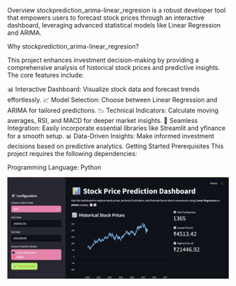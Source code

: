Overview
stockprediction_arima-linear_regresion is a robust developer tool that empowers users to forecast stock prices through an interactive dashboard, leveraging advanced statistical models like Linear Regression and ARIMA.

Why stockprediction_arima-linear_regresion?

This project enhances investment decision-making by providing a comprehensive analysis of historical stock prices and predictive insights. The core features include:

📊 Interactive Dashboard: Visualize stock data and forecast trends effortlessly.
📈 Model Selection: Choose between Linear Regression and ARIMA for tailored predictions.
📉 Technical Indicators: Calculate moving averages, RSI, and MACD for deeper market insights.
🔗 Seamless Integration: Easily incorporate essential libraries like Streamlit and yfinance for a smooth setup.
📊 Data-Driven Insights: Make informed investment decisions based on predictive analytics.
Getting Started
Prerequisites
This project requires the following dependencies:

Programming Language: Python

![📷 Demo Screenshot](demo.jpg)




